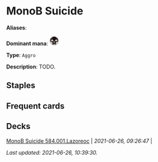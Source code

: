 # MonoB Suicide

**Aliases**: 

**Dominant mana**: <img src="../resources/images/mana/B.png" width="25"/>

**Type**: `Aggro`

**Description**: TODO.

## **Staples**



## **Frequent cards**



## **Decks**

[MonoB Suicide 584.001.Lazoreoc](https://deckstats.net/decks/181430/2125458-monob-suicide-584-001-lazoreoc) | *2021-06-26, 09:26:47* |   


*Last updated: 2021-06-26, 10:39:30.*
